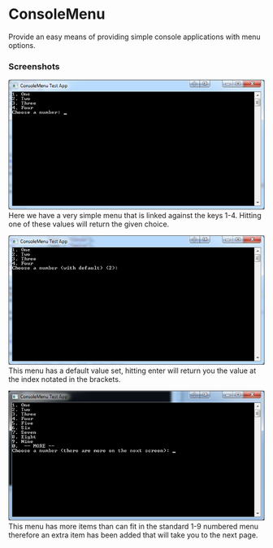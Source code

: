 ConsoleMenu
===========

Provide an easy means of providing simple console applications with menu options.


### Screenshots

![Simple Menu](doc/SimpleMenu.png)
Here we have a very simple menu that is linked against the keys 1-4. Hitting one of these values will return the given choice.  



![Menu With Default](doc/MenuWithDefault.png)
This menu has a default value set, hitting enter will return you the value at the index notated in the brackets.  



![Menu With Overflow](doc/MenuWithOverflow.png)
This menu has more items than can fit in the standard 1-9 numbered menu therefore an extra item has been added that will take you to the next page.  
